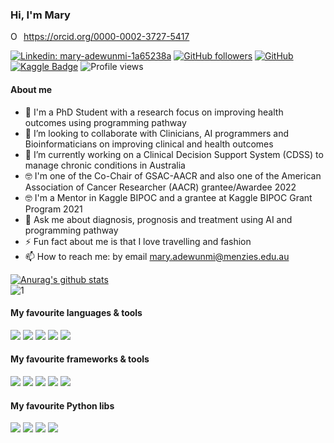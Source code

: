 ### Hi, I'm Mary

<!--
**MaryAdewunmi/MaryAdewunmi** is a ✨ _special_ ✨ repository because its `README.md` (this file) appears on your GitHub profile.
-->
<div itemscope itemtype="https://schema.org/Person"><a itemprop="sameAs" content="https://orcid.org/0000-0002-3727-5417" href="https://orcid.org/0000-0002-3727-5417" target="orcid.widget" rel="me noopener noreferrer" style="vertical-align:top;"><img src="https://orcid.org/sites/default/files/images/orcid_16x16.png" style="width:1em;margin-right:.5em;" alt="ORCID iD icon">https://orcid.org/0000-0002-3727-5417</a></div>

[![Linkedin: mary-adewunmi-1a65238a](https://img.shields.io/badge/-MARY%20ADEWUNMI-blue?style=flat-square&logo=Linkedin&logoColor=white&link=https://www.linkedin.com/in/mary-adewunmi-1a65238a/)](https://www.linkedin.com/in/mary-adewunmi-1a65238a/)
[![GitHub followers](https://img.shields.io/github/followers/MaryAdewunmi?style=social)](https://github.com/MaryAdewunmi)
[![GitHub](https://img.shields.io/github/followers/MaryAdewunmi?label=MaryAdewunmi)](https://github.com/MaryAdewunmi)
[![Kaggle Badge](https://img.shields.io/badge/-maryadewunmi-teal?style=flat&logo=kaggle&logoColor=deepblue&link=https://www.kaggle.com/maryadewunmi)](https://www.kaggle.com/maryadewunmi)
![Profile views](https://gpvc.arturio.dev/MaryAdewunmi)

#### About me  
- 📡 I'm a PhD Student with a research focus on improving health outcomes using programming pathway
- 👯 I’m looking to collaborate with Clinicians, AI programmers and Bioinformaticians on improving clinical and health outcomes
- 🌱 I’m currently working on a Clinical Decision Support System (CDSS) to manage chronic conditions in Australia
- 🤓 I'm one of the Co-Chair of GSAC-AACR and also one of the American Association of Cancer Researcher (AACR) grantee/Awardee 2022
- 🤓 I'm a Mentor in Kaggle BIPOC and a grantee at Kaggle BIPOC Grant Program 2021
- 💬 Ask me about diagnosis, prognosis and treatment using AI and programming pathway
- ⚡ Fun fact about me is that I love travelling and fashion
- 📫 How to reach me: by email mary.adewunmi@menzies.edu.au

[![Anurag's github stats](https://github-readme-stats.vercel.app/api?username=MaryAdewunmi&theme=blue)](https://github.com/MaryAdewunmi/github-readme-stats)  
![1](https://github-readme-stats.vercel.app/api/top-langs/?username=MaryAdewunmi&theme=blue)


#### My favourite languages & tools
![](https://img.shields.io/badge/Code-Python-informational?style=flat&logo=python&logoColor=white&color=3776AB)
![](https://img.shields.io/badge/Code-C++-informational?style=flat&logo=c-plusplus&logoColor=white&color=00599C)
![](https://img.shields.io/badge/Code-Jupyter-informational?style=flat&logo=jupyter&logoColor=white&color=F37626)
![](https://img.shields.io/badge/Code-Git-informational?style=flat&logo=Git&logoColor=white&color=F05032)
![](https://img.shields.io/badge/Code-LaTeX-informational?style=flat&logo=LaTeX&logoColor=white&color=008080)

#### My favourite frameworks & tools  
![](https://img.shields.io/badge/TensorFlow-informational?style=flat&logo=TensorFlow&logoColor=white&color=FF6F00)
![](https://img.shields.io/badge/PyTorch-informational?style=flat&logo=PyTorch&logoColor=white&color=EE4C2C)
![](https://img.shields.io/badge/Keras-informational?style=flat&logo=Keras&logoColor=white&color=D00000)
![](https://img.shields.io/badge/Docker-informational?style=flat&logo=docker&logoColor=white&color=2496ED)
![](https://img.shields.io/badge/Colab-informational?style=flat&logo=google-colab&logoColor=white&color=F4B400)


#### My favourite Python libs
![](https://img.shields.io/badge/Pandas-informational?style=flat&logo=pandas&logoColor=white&color=150458)
![](https://img.shields.io/badge/NumPy-informational?style=flat&logo=numpy&logoColor=white&color=013243)
![](https://img.shields.io/badge/SciPy-informational?style=flat&logo=scipy&logoColor=white&color=8CAAE6)
![](https://img.shields.io/badge/ScikitLearn-informational?style=flat&logo=scikit-learn&logoColor=white&color=F7931E)



<!--
Here are some ideas to get you started:
- 🔭 I’m currently working on ...
- 🌱 I’m currently learning ...
- 👯 I’m looking to collaborate on ...
- 🤔 I’m looking for help with ...
- 💬 Ask me about ...
- 📫 How to reach me: ...
- 😄 Pronouns: ...
- ⚡ Fun fact: ...
-->
